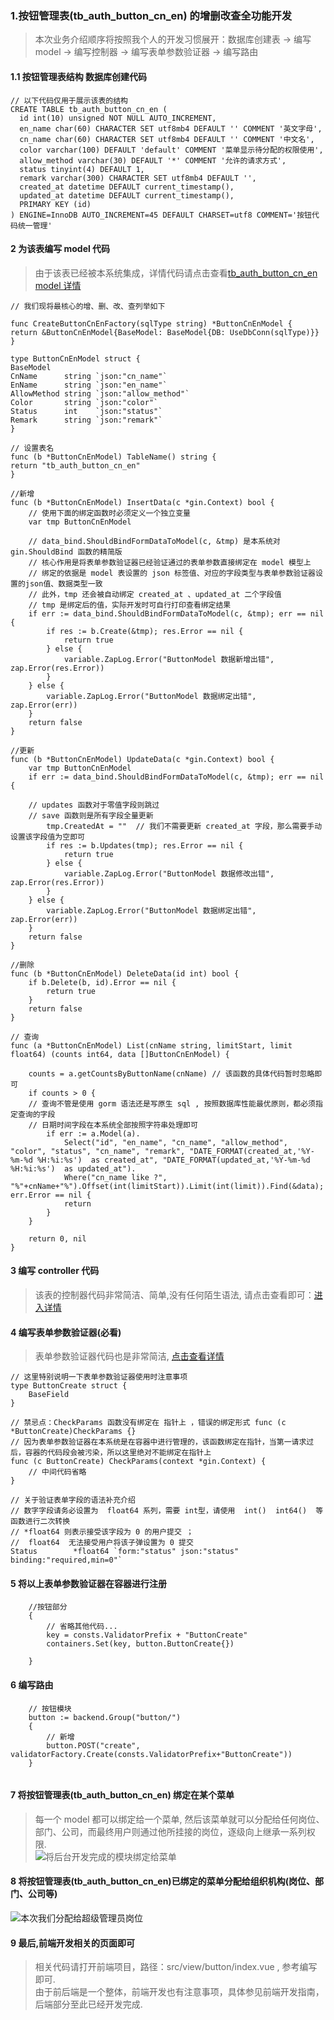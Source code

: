 ###   1.按钮管理表(tb_auth_button_cn_en) 的增删改查全功能开发  
> 本次业务介绍顺序将按照我个人的开发习惯展开：数据库创建表 -> 编写model -> 编写控制器 -> 编写表单参数验证器 -> 编写路由 
####  1.1 按钮管理表结构 数据库创建代码  
```code  
// 以下代码仅用于展示该表的结构  
CREATE TABLE tb_auth_button_cn_en (
  id int(10) unsigned NOT NULL AUTO_INCREMENT,
  en_name char(60) CHARACTER SET utf8mb4 DEFAULT '' COMMENT '英文字母',
  cn_name char(60) CHARACTER SET utf8mb4 DEFAULT '' COMMENT '中文名',
  color varchar(100) DEFAULT 'default' COMMENT '菜单显示待分配的权限使用',
  allow_method varchar(30) DEFAULT '*' COMMENT '允许的请求方式',
  status tinyint(4) DEFAULT 1,
  remark varchar(300) CHARACTER SET utf8mb4 DEFAULT '',
  created_at datetime DEFAULT current_timestamp(),
  updated_at datetime DEFAULT current_timestamp(),
  PRIMARY KEY (id)
) ENGINE=InnoDB AUTO_INCREMENT=45 DEFAULT CHARSET=utf8 COMMENT='按钮代码统一管理'
```
####  2 为该表编写 model 代码
>   由于该表已经被本系统集成，详情代码请点击查看[tb_auth_button_cn_en model 详情](../app/model/button_cn_en.go)
```code   
// 我们现将最核心的增、删、改、查列举如下

func CreateButtonCnEnFactory(sqlType string) *ButtonCnEnModel {
return &ButtonCnEnModel{BaseModel: BaseModel{DB: UseDbConn(sqlType)}}
}

type ButtonCnEnModel struct {
BaseModel
CnName      string `json:"cn_name"`
EnName      string `json:"en_name"`
AllowMethod string `json:"allow_method"`
Color       string `json:"color"`
Status      int    `json:"status"`
Remark      string `json:"remark"`
}

// 设置表名
func (b *ButtonCnEnModel) TableName() string {
return "tb_auth_button_cn_en"
}

//新增
func (b *ButtonCnEnModel) InsertData(c *gin.Context) bool {
    // 使用下面的绑定函数时必须定义一个独立变量
	var tmp ButtonCnEnModel
	
	// data_bind.ShouldBindFormDataToModel(c, &tmp) 是本系统对 gin.ShouldBind 函数的精简版
	// 核心作用是将表单参数验证器已经验证通过的表单参数直接绑定在 model 模型上
	// 绑定的依据是 model 表设置的 json 标签值、对应的字段类型与表单参数验证器设置的json值、数据类型一致
	// 此外，tmp 还会被自动绑定 created_at 、updated_at 二个字段值
	// tmp 是绑定后的值，实际开发时可自行打印查看绑定结果
	if err := data_bind.ShouldBindFormDataToModel(c, &tmp); err == nil {
		if res := b.Create(&tmp); res.Error == nil {
			return true
		} else {
			variable.ZapLog.Error("ButtonModel 数据新增出错", zap.Error(res.Error))
		}
	} else {
		variable.ZapLog.Error("ButtonModel 数据绑定出错", zap.Error(err))
	}
	return false
}

//更新
func (b *ButtonCnEnModel) UpdateData(c *gin.Context) bool {
	var tmp ButtonCnEnModel
	if err := data_bind.ShouldBindFormDataToModel(c, &tmp); err == nil {
	
	// updates 函数对于零值字段则跳过
	// save 函数则是所有字段全量更新
		tmp.CreatedAt = ""  // 我们不需要更新 created_at 字段，那么需要手动设置该字段值为空即可
		if res := b.Updates(tmp); res.Error == nil {
			return true
		} else {
			variable.ZapLog.Error("ButtonModel 数据修改出错", zap.Error(res.Error))
		}
	} else {
		variable.ZapLog.Error("ButtonModel 数据绑定出错", zap.Error(err))
	}
	return false
}

//删除
func (b *ButtonCnEnModel) DeleteData(id int) bool {
	if b.Delete(b, id).Error == nil {
		return true
	}
	return false
}

// 查询
func (a *ButtonCnEnModel) List(cnName string, limitStart, limit float64) (counts int64, data []ButtonCnEnModel) {
	
	counts = a.getCountsByButtonName(cnName) // 该函数的具体代码暂时忽略即可
	if counts > 0 {
	// 查询不管是使用 gorm 语法还是写原生 sql , 按照数据库性能最优原则，都必须指定查询的字段
	// 日期时间字段在本系统全部按照字符串处理即可 
		if err := a.Model(a).
			Select("id", "en_name", "cn_name", "allow_method", "color", "status", "cn_name", "remark", "DATE_FORMAT(created_at,'%Y-%m-%d %H:%i:%s')  as created_at", "DATE_FORMAT(updated_at,'%Y-%m-%d %H:%i:%s')  as updated_at").
			Where("cn_name like ?", "%"+cnName+"%").Offset(int(limitStart)).Limit(int(limit)).Find(&data); err.Error == nil {
			return
		}
	}

	return 0, nil
}
```

####  3 编写 controller 代码
> 该表的控制器代码非常简洁、简单,没有任何陌生语法, 请点击查看即可：[进入详情](../app/http/controller/web/auth/button.go)


####  4 编写表单参数验证器(必看)  
> 表单参数验证器代码也是非常简洁, [点击查看详情](../app/http/validator/web/auth/button)  
```code  
// 这里特别说明一下表单参数验证器使用时注意事项
type ButtonCreate struct {
	BaseField
}

// 禁忌点：CheckParams 函数没有绑定在 指针上 ，错误的绑定形式 func (c *ButtonCreate)CheckParams {}
// 因为表单参数验证器在本系统是在容器中进行管理的，该函数绑定在指针，当第一请求过后，容器的代码段会被污染，所以这里绝对不能绑定在指针上 
func (c ButtonCreate) CheckParams(context *gin.Context) {
    // 中间代码省略
}

// 关于验证表单字段的语法补充介绍
// 数字字段请务必设置为  float64 系列，需要 int型，请使用  int()  int64()  等函数进行二次转换
// *float64 则表示接受该字段为 0 的用户提交 ； 
//  float64  无法接受用户将该子弹设置为 0 提交
Status        *float64 `form:"status" json:"status" binding:"required,min=0"` 

```
####  5 将以上表单参数验证器在容器进行注册  
```code 
	//按钮部分
	{
	    // 省略其他代码...
		key = consts.ValidatorPrefix + "ButtonCreate"
		containers.Set(key, button.ButtonCreate{})
		
	}

```

####  6 编写路由
```code 
    // 按钮模块
    button := backend.Group("button/")
    {
        // 新增
        button.POST("create", validatorFactory.Create(consts.ValidatorPrefix+"ButtonCreate"))
    }
    
```

#### 7 将按钮管理表(tb_auth_button_cn_en) 绑定在某个菜单
> 每一个 model 都可以绑定给一个菜单, 然后该菜单就可以分配给任何岗位、部门、公司，而最终用户则通过他所挂接的岗位，逐级向上继承一系列权限.  
![将后台开发完成的模块绑定给菜单](https://www.ginskeleton.com/images/menu_set.jpg)  

#### 8 将按钮管理表(tb_auth_button_cn_en)已绑定的菜单分配给组织机构(岗位、部门、公司等) 
![本次我们分配给超级管理员岗位](https://www.ginskeleton.com/images/auth_assgined.jpg)  

#### 9 最后,前端开发相关的页面即可  
> 相关代码请打开前端项目，路径：src/view/button/index.vue , 参考编写即可.  
> 由于前后端是一个整体，前端开发也有注意事项，具体参见前端开发指南，后端部分至此已经开发完成.  
